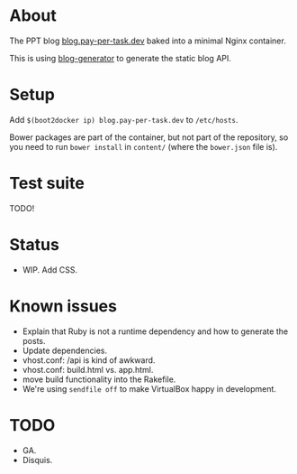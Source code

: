 # About

The PPT blog [blog.pay-per-task.dev](http://blog.pay-per-task.dev) baked into a minimal Nginx container.

This is using [blog-generator](https://github.com/botanicus/blog-generator) to generate the static blog API.

# Setup

Add `$(boot2docker ip) blog.pay-per-task.dev` to `/etc/hosts`.

Bower packages are part of the container, but not part of the repository, so you need to run `bower install` in `content/` (where the `bower.json` file is).

# Test suite

TODO!

# Status

- WIP. Add CSS.

# Known issues

- Explain that Ruby is not a runtime dependency and how to generate the posts.
- Update dependencies.
- vhost.conf: /api is kind of awkward.
- vhost.conf: build.html vs. app.html.
- move build functionality into the Rakefile.
- We're using `sendfile off` to make VirtualBox happy in development.

# TODO

- GA.
- Disquis.
